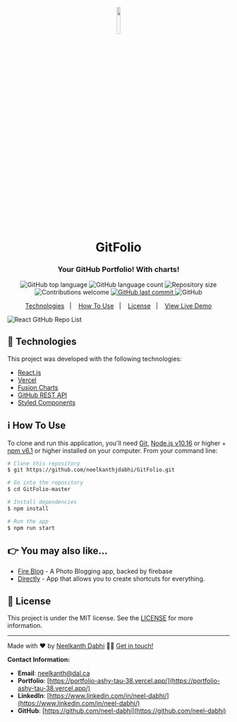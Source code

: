 <p align="center"><img width=12.5% src="https://raw.githubusercontent.com/neelkanthjdabhi/GitFolio/master/public/logo512%20.png"></p>
<h1 align="center">GitFolio</h1>

<h3 align="center">
Your GitHub Portfolio! With charts!
</h3>

<p align="center">
  <img alt="GitHub top language" src="https://img.shields.io/github/languages/top/neelkanthjdabhi/GitFolio.svg">
  <img alt="GitHub language count" src="https://img.shields.io/github/languages/count/neelkanthjdabhi/GitFolio.svg">  
  <img alt="Repository size" src="https://img.shields.io/github/repo-size/neelkanthjdabhi/GitFolio.svg">
  <img alt="Contributions welcome" src="https://img.shields.io/badge/contributions-welcome-orange.svg">
  <a href="https://github.com/neelkanthjdabhi/GitFolio/commits/master">
    <img alt="GitHub last commit" src="https://img.shields.io/github/last-commit/neelkanthjdabhi/GitFolio.svg">
  </a>

  <img alt="GitHub" src="https://img.shields.io/github/license/neelkanthjdabhi/GitFolio.svg"> 
</p>

<p align="center">
 <a href="#rocket-technologies">Technologies</a>&nbsp;&nbsp;&nbsp;|&nbsp;&nbsp;&nbsp;
  <a href="#information_source-how-to-use">How To Use</a>&nbsp;&nbsp;&nbsp;|&nbsp;&nbsp;&nbsp;
  <a href="#memo-license">License</a>&nbsp;&nbsp;&nbsp;|&nbsp;&nbsp;&nbsp;
  <a href="https://gitfolio-neel-dabhi.vercel.app/" target="_blank">View Live Demo</a>
</p>



<img alt="React GitHub Repo List" src="https://raw.githubusercontent.com/neelkanthjdabhi/GitFolio/master/demo.png" />



## :rocket: Technologies

This project was developed with the following technologies:

- [React.js](https://reactjs.org/)
- [Vercel](https://vercel.com/)
- [Fusion Charts](https://www.fusioncharts.com/)
- [GitHub REST API](https://docs.github.com/en/rest)
- [Styled Components](https://www.styled-components.com/)
  
## :information_source: How To Use

To clone and run this application, you'll need [Git](https://git-scm.com), [Node.js v10.16][nodejs] or higher + [npm v6.1][npm] or higher installed on your computer. From your command line:


```bash
# Clone this repository
$ git https://github.com/neelkanthjdabhi/GitFolio.git

# Go into the repository
$ cd GitFolio-master

# Install dependencies
$ npm install

# Run the app
$ npm run start
```

## :point_right: You may also like...

- [Fire Blog](https://github.com/neelkanthjdabhi/Fire-Blog) - A Photo Blogging app, backed by firebase
- [Directly](https://github.com/neelkanthjdabhi/Directly) - App that allows you to create shortcuts for everything.


## :memo: License
This project is under the MIT license. See the [LICENSE](https://github.com/neelkanthjdabhi/GitFolio/blob/master/LICENSE) for more information.

---

Made with ❤️ by [Neelkanth Dabhi](https://portfolio-ashy-tau-38.vercel.app/) 👋🏼 [Get in touch!](https://www.linkedin.com/in/neel-dabhi/)

**Contact Information:**
- **Email**: [neelkanth@dal.ca](mailto:neelkanth@dal.ca)
- **Portfolio**: [https://portfolio-ashy-tau-38.vercel.app/](https://portfolio-ashy-tau-38.vercel.app/)
- **LinkedIn**: [https://www.linkedin.com/in/neel-dabhi/](https://www.linkedin.com/in/neel-dabhi/)
- **GitHub**: [https://github.com/neel-dabhi](https://github.com/neel-dabhi)

[nodejs]: https://nodejs.org/
[npm]: https://yarnpkg.com/
[vc]: https://code.visualstudio.com/
[vceditconfig]: https://marketplace.visualstudio.com/items?itemName=EditorConfig.EditorConfig
[vceslint]: https://marketplace.visualstudio.com/items?itemName=dbaeumer.vscode-eslint
